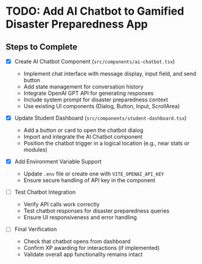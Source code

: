 # TODO: Add AI Chatbot to Gamified Disaster Preparedness App

## Steps to Complete

- [x] Create AI Chatbot Component (`src/components/ai-chatbot.tsx`)
  - Implement chat interface with message display, input field, and send button
  - Add state management for conversation history
  - Integrate OpenAI GPT API for generating responses
  - Include system prompt for disaster preparedness context
  - Use existing UI components (Dialog, Button, Input, ScrollArea)

- [x] Update Student Dashboard (`src/components/student-dashboard.tsx`)
  - Add a button or card to open the chatbot dialog
  - Import and integrate the AI Chatbot component
  - Position the chatbot trigger in a logical location (e.g., near stats or modules)

- [x] Add Environment Variable Support
  - Update `.env` file or create one with `VITE_OPENAI_API_KEY`
  - Ensure secure handling of API key in the component

- [ ] Test Chatbot Integration
  - Verify API calls work correctly
  - Test chatbot responses for disaster preparedness queries
  - Ensure UI responsiveness and error handling

- [ ] Final Verification
  - Check that chatbot opens from dashboard
  - Confirm XP awarding for interactions (if implemented)
  - Validate overall app functionality remains intact
